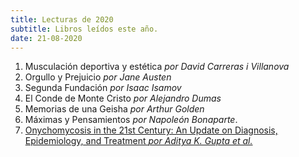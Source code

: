 ```yaml
---
title: Lecturas de 2020
subtitle: Libros leídos este año.
date: 21-08-2020
---
```


1. Musculación deportiva y estética *por David Carreras i Villanova*  
2. Orgullo y Prejuicio *por Jane Austen*  
3. Segunda Fundación *por Isaac Isamov*  
4. El Conde de Monte Cristo *por Alejandro Dumas*  
5. Memorias de una Geisha *por Arthur Golden*  
6. Máximas y Pensamientos *por Napoleón Bonaparte*. 
7. [Onychomycosis in the 21st Century: An Update on Diagnosis, Epidemiology, and Treatment *por Aditya K. Gupta et al.*](https://pubmed.ncbi.nlm.nih.gov/28639462/)
